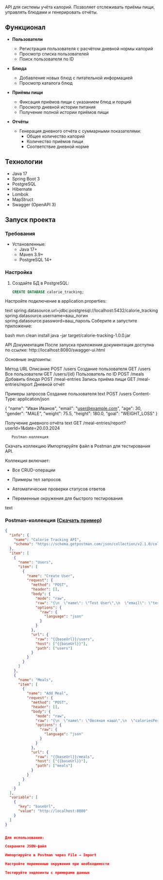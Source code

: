 API для системы учёта калорий. Позволяет отслеживать приёмы пищи, управлять блюдами и генерировать отчёты.

## Функционал

- **Пользователи**
    - Регистрация пользователя с расчётом дневной нормы калорий
    - Просмотр списка пользователей
    - Поиск пользователя по ID

- **Блюда**
    - Добавление новых блюд с питательной информацией
    - Просмотр каталога блюд

- **Приёмы пищи**
    - Фиксация приёмов пищи с указанием блюд и порций
    - Просмотр дневной истории питания
    - Получение полной истории приёмов пищи

- **Отчёты**
    - Генерация дневного отчёта с суммарными показателями:
        - Общее количество калорий
        - Количество приёмов пищи
        - Соответствие дневной норме

##  Технологии

- Java 17
- Spring Boot 3
- PostgreSQL
- Hibernate
- Lombok
- MapStruct
- Swagger (OpenAPI 3)

## Запуск проекта

### Требования
- Установленные:
    - Java 17+
    - Maven 3.9+
    - PostgreSQL 14+

### Настройка

1. Создайте БД в PostgreSQL:
   ```sql
   CREATE DATABASE calorie_tracking;
Настройте подключение в application.properties:

text
spring.datasource.url=jdbc:postgresql://localhost:5432/calorie_tracking
spring.datasource.username=ваш_логин
spring.datasource.password=ваш_пароль
Соберите и запустите приложение:

bash
mvn clean install
java -jar target/calorie-tracking-1.0.0.jar


 API Документация
После запуска приложения документация доступна по ссылке:
http://localhost:8080/swagger-ui.html

Основные эндпоинты:

Метод	URL	                        Описание
POST	/users	                Создание пользователя
GET	    /users	                Все пользователи
GET	    /users/{id}	            Пользователь по ID
POST	/meals	                Добавить блюдо
POST	/meal-entries	        Запись приёма пищи
GET 	/meal-entries/report	Дневной отчёт


 Примеры запросов
Создание пользователя
text
POST /users
Content-Type: application/json

{
"name": "Иван Иванов",
"email": "user@example.com",
"age": 30,
"gender": "MALE",
"weight": 75.5,
"height": 180.0,
"goal": "WEIGHT_LOSS"
}


Получение дневного отчёта
text
GET /meal-entries/report?userId=1&date=20.03.2024


       Postman-коллекция
Скачать коллекцию
Импортируйте файл в Postman для тестирования API.

Коллекция включает:

  - Все CRUD-операции

  - Примеры тел запросов

  - Автоматические проверки статусов ответов

  - Переменные окружения для быстрого тестирования

text

### Postman-коллекция ([Скачать пример](CalorieTracking.postman_collection.json))

```json
{
  "info": {
    "name": "Calorie Tracking API",
    "schema": "https://schema.getpostman.com/json/collection/v2.1.0/collection.json"
  },
  "item": [
    {
      "name": "Users",
      "item": [
        {
          "name": "Create User",
          "request": {
            "method": "POST",
            "header": [],
            "body": {
              "mode": "raw",
              "raw": "{\n  \"name\": \"Test User\",\n  \"email\": \"test@example.com\",\n  \"age\": 25,\n  \"gender\": \"FEMALE\",\n  \"weight\": 60,\n  \"height\": 165,\n  \"goal\": \"MAINTENANCE\"\n}",
              "options": {
                "raw": {
                  "language": "json"
                }
              }
            },
            "url": {
              "raw": "{{baseUrl}}/users",
              "host": ["{{baseUrl}}"],
              "path": ["users"]
            }
          }
        }
      ]
    },
    {
      "name": "Meals",
      "item": [
        {
          "name": "Add Meal",
          "request": {
            "method": "POST",
            "header": [],
            "body": {
              "mode": "raw",
              "raw": "{\n  \"name\": \"Овсяная каша\",\n  \"caloriesPerServing\": 150,\n  \"proteins\": 5,\n  \"fats\": 3,\n  \"carbohydrates\": 25\n}",
              "options": {
                "raw": {
                  "language": "json"
                }
              }
            },
            "url": {
              "raw": "{{baseUrl}}/meals",
              "host": ["{{baseUrl}}"],
              "path": ["meals"]
            }
          }
        }
      ]
    }
  ],
  "variable": [
    {
      "key": "baseUrl",
      "value": "http://localhost:8080"
    }
  ]
}


Для использования:

Сохраните JSON-файл

Импортируйте в Postman через File → Import

Настройте переменные окружения при необходимости

Тестируйте эндпоинты с примерами данных